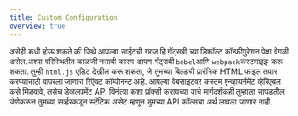 ```yaml
---
title: Custom Configuration
overview: true
---
```


असेही कधी होऊ शकते की जिथे आपल्या साईटची  गरज हि गॅट्सबी च्या डिफॉल्ट कॉन्फीगुरेशन पेक्षा वेगळी असेल.अश्या परिस्थितीत काळजी नसावी कारण आपण गॅट्सबी `babel`आणि `webpack`कस्टमाइझ करू शकता. तुम्ही `html.js` एडिट देखील करू शकता, जे तुमच्या बिल्डची प्रारंभिक HTML फाइल तयार करण्यासाठी वापरला जाणारा रिऍक्ट कॉम्पोनन्ट आहे. आपल्या वेबसाइटवर कस्टम एन्व्हायर्नमेंट व्हेरिएबल कसे मिळवावे, तसेच डेव्हलपमेंट API विनंत्या कशा प्रॉक्सी करायच्या याचे मार्गदर्शकही तुम्हाला सापडतील जेणेकरून तुमच्या सर्व्हरकडून स्टॅटिक असेट म्हणून तुमच्या API कॉल्सचा अर्थ लावला जाणार नाही.

<GuideList slug={props.slug} />
